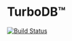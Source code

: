 TurboDB™
=====================================


[![Build Status](https://travis-ci.org/Phonemetra/TurboDB.svg?branch=master)](https://travis-ci.org/Phonemetra/TurboDB)
